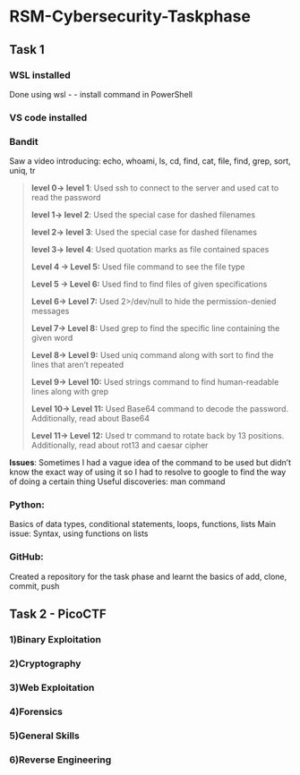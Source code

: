 # RSM-Cybersecurity-Taskphase
## Task 1

### WSL installed
Done using wsl - - install command in PowerShell

### VS code installed

### Bandit
Saw a video introducing: echo, whoami, ls, cd, find, cat, file, find, grep, sort, uniq, tr

>**level 0-> level 1**:
>Used ssh to connect to the server and used cat to read the password
>
>**level 1-> level 2**:
>Used the special case for dashed filenames
>
>**level 2-> level 3**:
>Used the special case for dashed filenames
>
>**level 3-> level 4**:
>Used quotation marks as file contained spaces 
>
>**Level 4 → Level 5:**
>Used file command to see the file type
>
>**Level 5 → Level 6:**
>Used find to find files of given specifications
>
>**Level 6→ Level 7:**
>Used 2>/dev/null to hide the permission-denied messages
>
>**Level 7→ Level 8:**
>Used grep to find the specific line containing the given word
>
>**Level 8→ Level 9:**
>Used uniq command along with sort to find the lines that aren’t repeated
>
>**Level 9→ Level 10:**
>Used strings command to find human-readable lines along with grep
>
>**Level 10→ Level 11:**
>Used Base64 command to decode the password. Additionally, read about Base64
>
>**Level 11→ Level 12:**
>Used tr command to rotate back by 13 positions. Additionally, read about rot13 and caesar cipher


**Issues**: Sometimes I had a vague idea of the command to be used but didn’t know the exact way of using it so I had to resolve to google to find the way of doing a certain thing
Useful discoveries: man command

### Python: 
Basics of data types, conditional statements, loops, functions, lists
Main issue: Syntax, using functions on lists

### GitHub: 
Created a repository for the task phase and learnt the basics of add, clone, commit, push

## Task 2 - PicoCTF

### 1)Binary Exploitation

### 2)Cryptography

### 3)Web Exploitation

### 4)Forensics

### 5)General Skills

### 6)Reverse Engineering

